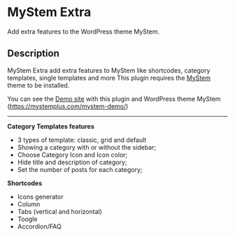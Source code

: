 # MyStem Extra
Add extra features to the WordPress theme MyStem.

## Description

MyStem Extra add extra features to MyStem like shortcodes, category templates, single templates and more
This plugin requires the [MyStem](https://wordpress.org/themes/mystem/) theme to be installed.

You can see the [Demo site](https://mystemplus.com/mystem-demo/) with this plugin and WordPress theme MyStem (https://mystemplus.com/mystem-demo/)

***

**Category Templates features**

* 3 types of template: classic, grid and default
* Showing a category with or without the sidebar;
* Choose Category Icon and Icon color;
* Hide title and description of category;
* Set the number of posts for each category;

**Shortcodes**

* Icons generator 
* Column
* Tabs (vertical and horizontal)
* Toogle
* Accordion/FAQ

